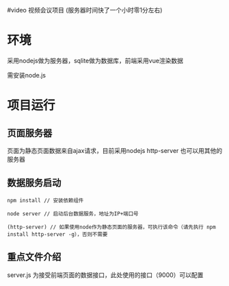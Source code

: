 #video
视频会议项目 (服务器时间快了一个小时零1分左右)

# 环境

采用nodejs做为服务器，sqlite做为数据库，前端采用vue渲染数据

需安装node.js

# 项目运行

## 页面服务器

页面为静态页面数据来自ajax请求，目前采用nodejs http-server 也可以用其他的服务器

## 数据服务启动

	npm install // 安装依赖组件
	
	node server // 启动后台数据服务，地址为IP+端口号

	(http-server) // 如果使用node作为静态页面的服务器，可执行该命令（请先执行 npm install http-server -g），否则不需要

## 重点文件介绍

server.js 为接受前端页面的数据接口，此处使用的接口（9000）可以配置
